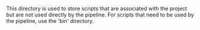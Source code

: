This directory is used to store scripts that are associated with the project but are not used directly by the pipeline.
For scripts that need to be used by the pipeline, use the 'bin' directory.
